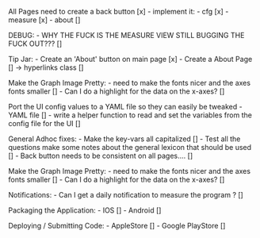 All Pages need to create a back button [x]
        - implement it:
            - cfg [x]
            - measure [x]
            - about []
    
DEBUG: 
    - WHY THE FUCK IS THE MEASURE VIEW STILL BUGGING THE FUCK OUT??? []


Tip Jar: 
    - Create an 'About' button on main page [x]
    - Create a About Page []
        -> hyperlinks class []

Make the Graph Image Pretty: 
    - need to make the fonts nicer and the axes fonts smaller []
    - Can I do a highlight for the data on the x-axes? []


Port the UI config values to a YAML file so they can easily be tweaked
    - YAML file []
    - write a helper function to read and set the variables from the config file for the UI []

General Adhoc fixes:
    - Make the key-vars all capitalized []
    - Test all the questions make some notes about the general lexicon that should be used []
    - Back button needs to be consistent on all pages.... []

Make the Graph Image Pretty: 
    - need to make the fonts nicer and the axes fonts smaller []
    - Can I do a highlight for the data on the x-axes? []

Notifications: 
    - Can I get a daily notification to measure the program ? []

Packaging the Application: 
    - IOS []
    - Android [] 

Deploying / Submitting Code: 
    - AppleStore []
    - Google PlayStore [] 
